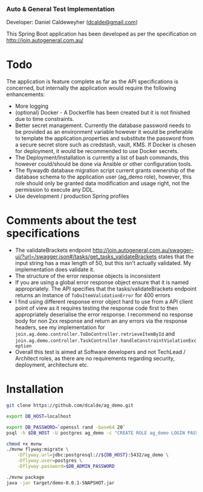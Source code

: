 ### Auto & General Test Implementation

Developer: Daniel Caldeweyher (dcalde@gmail.com)

This Spring Boot application has been developed as per the specification on http://join.autogeneral.com.au/

# Todo

The application is feature complete as far as the API specifications is concerned, but internally
the application would require the following enhancements:

* More logging
* (optional) Docker - A Dockerfile has been created but it is not finished due to time constraints.
* Better secret management. Currently the database password needs to be provided as an environment variable
however it would be preferable to template the application.properties and substitute the password from a secure secret 
store such as credstash, vault, KMS. If Docker is chosen for deployment, it would be recommended to use Docker secrets.
* The Deployment/Installation is currently a list of bash commands, this however could/should be done via Ansible or other configuration tools.
* The flywaydb database migration script current grants ownership of the database schema to the application user (ag_demo role), 
however, this role should only be granted data modification and usage right, not the permission to execute any DDL.
* Use development / production Spring profiles

# Comments about the test specifications

* The validateBrackets endpoint http://join.autogeneral.com.au/swagger-ui/?url=/swagger.json#/tasks/get_tasks_validateBrackets 
states that the input string has a max length of 50, but this isn't actually validated. My implementation does validate it.
* The structure of the error response objects is inconsistent
* If you are using a global error response object ensure that it is named appropriately. The API specifies that the tasks/validateBrackets endpoint
returns an instance of `ToDoItemValidationError` for 400 errors
* I find using different response error object hard to use from a API client point of view as it requires testing the response 
code first to then appropriately deserialise the error response. 
I recommend no response body for non 2xx response and return an any errors via the response headers, see my implementation 
for `join.ag.demo.controller.ToDoController.retrieveItemById` and `join.ag.demo.controller.TaskController.handleConstraintViolationException`
* Overall this test is aimed at Software developers and not TechLead / Architect roles, as there are no requirements regarding
 security, deployment, architecture etc.

# Installation

```bash
git clone https://github.com/dcalde/ag_demo.git

export DB_HOST=localhost

export DB_PASSWORD=`openssl rand -base64 20`
psql -h $DB_HOST -U postgres ag_demo -c "CREATE ROLE ag_demo LOGIN PASSWORD '$DB_PASSWORD'"

chmod +x mvnw
./mvnw flyway:migrate \
    -Dflyway.url=jdbc:postgresql://${DB_HOST}:5432/ag_demo \
    -Dflyway.user=postgres \
    -Dflyway.password=$DB_ADMIN_PASSWORD

./mvnw package
java -jar target/demo-0.0.1-SNAPSHOT.jar
```